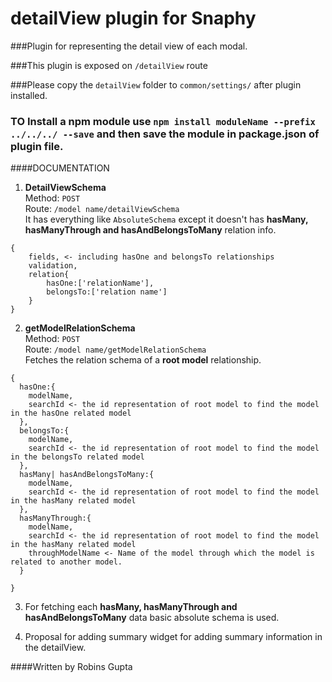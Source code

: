 # detailView plugin for Snaphy


###Plugin for representing the detail view of each modal.

###This plugin is exposed on  `/detailView` route

###Please copy the `detailView` folder to `common/settings/` after plugin installed.

### TO Install a npm module use `npm install moduleName --prefix ../../../ --save` and then save the module in package.json of plugin file.


####DOCUMENTATION
1. **DetailViewSchema**  
Method: `POST`  
Route: `/model name/detailViewSchema`  
It has everything like `AbsoluteSchema` except it doesn't has __hasMany, hasManyThrough and hasAndBelongsToMany__ relation info.  
```
{
    fields, <- including hasOne and belongsTo relationships 
    validation,
    relation{
        hasOne:['relationName'],
        belongsTo:['relation name']
    }
}
```
2. **getModelRelationSchema**  
Method: `POST`  
Route: `/model name/getModelRelationSchema`  
Fetches the relation schema of a **root model** relationship.      
```
{
  hasOne:{
    modelName,
    searchId <- the id representation of root model to find the model in the hasOne related model
  },
  belongsTo:{
    modelName,
    searchId <- the id representation of root model to find the model in the belongsTo related model
  },
  hasMany| hasAndBelongsToMany:{
    modelName,
    searchId <- the id representation of root model to find the model in the hasMany related model
  },
  hasManyThrough:{
    modelName,
    searchId <- the id representation of root model to find the model in the hasMany related model
    throughModelName <- Name of the model through which the model is related to another model.
  }
  
}
```

3. For fetching each  __hasMany, hasManyThrough and hasAndBelongsToMany__  data basic absolute schema is used.  

4. Proposal for adding summary widget for adding summary information in the detailView.

####Written by Robins Gupta

